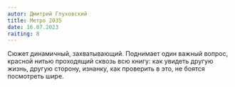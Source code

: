 ```yaml
---
autor: Дмитрий Глуховский
title: Метро 2035
date: 16.07.2023
raiting: 8
---
```

Cюжет динамичный, захватывающий. Поднимает один важный вопрос, красной нитью проходящий сквозь всю книгу: как увидеть другую жизнь, другую сторону, изнанку, как проверить в это, не боятся посмотреть шире.